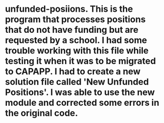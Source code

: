 # unfunded-posiions. This is the program that processes positions that do not have funding but are requested by a school. I had some trouble working with this file while testing it when it was to be migrated to CAPAPP. I had to create a new solution file called 'New Unfunded Positions'. I was able to use the new module and corrected some errors in the original code.
